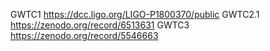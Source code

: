 GWTC1 https://dcc.ligo.org/LIGO-P1800370/public
GWTC2.1 https://zenodo.org/record/6513631
GWTC3 https://zenodo.org/record/5546663
